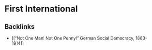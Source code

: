 # First International



## Backlinks

-   [[&ldquo;Not One Man! Not One Penny!&rdquo; German Social Democracy, 1863-1914]]
